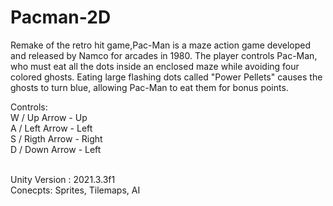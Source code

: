 # Pacman-2D
Remake of the retro hit game,Pac-Man is a maze action game developed and released by Namco for arcades in 1980. The player controls Pac-Man, who must eat all the dots inside an enclosed maze while avoiding four colored ghosts. Eating large flashing dots called "Power Pellets" causes the ghosts to turn blue, allowing Pac-Man to eat them for bonus points.

Controls: 
<br>
W / Up Arrow - Up
<br>
A / Left Arrow - Left
<br>
S / Rigth Arrow - Right
<br>
D / Down Arrow - Left 

<br>
Unity Version : 2021.3.3f1
<br>
Conecpts: Sprites, Tilemaps, AI


